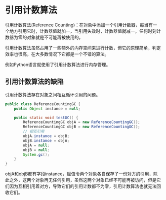 # 引用计数算法

引用计数算法(Reference Counting)：在对象中添加一个引用计数器，每当有一个地方引用它时，计数器值就加一，当引用失效时，计数器值就减一。任何时刻计数器为零的对象就是不可能再被使用的。

引用计数算法虽然占用了一些额外的内存空间来进行计数，但它的原理简单，判定效率也很高，在大多数情况下它都是一个不错的算法。

例如Python语言就使用了引用计数算法进行内存管理。

## 引用计数算法的缺陷

引用计数算法存在对象之间相互循环引用的问题。

```java
public class ReferenceCountingGC {
    public Object instance = null;

    public static void testGC() {
        ReferenceCountingGC objA = new ReferenceCountingGC();
        ReferenceCountingGC objB = new ReferenceCountingGC();
        // 相互引用
        objA.instance = objB;
        objB.instance = objA;
        objA = null;
        objB = null;
        System.gc();
    }
}
```

objA和objB都有字段instance，赋值令两个对象各自保存了一份对方的引用，除此之外，这两个对象再无任何引用，虽然这两个对象已经不可能再被访问，但是它们因为互相引用着对方，导致它们的引用计数都不为零，引用计数算法也就无法回收它们。
